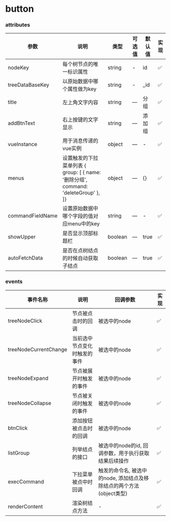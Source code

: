 # button

### attributes
| 参数      | 说明          | 类型      | 可选值                           | 默认值  | 实现  |
|---------- |-------------- |---------- |--------------------------------  |-------- |-------- |
| nodeKey | 每个树节点的唯一标识属性 | string | - | id | ✅ |
| treeDataBaseKey | 以原始数据中哪个属性做为key | string | - | _id | ✅ |
| title | 左上角文字内容 | string | — | 分组 | ✅ |
| addBtnText | 右上按键的文字显示 | string | — | 添加组 | ✅ |
| vueInstance | 用于消息传递的vue实例 | object | — | - | ✅ |
| menus | 设置触发的下拉菜单列表 { group: [ { name: '删除分组', command: 'deleteGroup' }, ]}  | object | — | {} | ✅ |
| commandFieldName | 设置原始数据中哪个字段的值对应menu中的key | string | — | - | ✅ |
| showUpper | 是否显示顶部标题栏 | boolean | — | true | ✅ |
| autoFetchData | 是否在点树结点的时候自动获取子结点 | boolean | — | true | ✅ |

### events
| 事件名称 | 说明 | 回调参数 | 实现 |
|---------|--------|---------|-------- |
| treeNodeClick | 节点被点击时的回调 | 被选中的node | ✅ |
| treeNodeCurrentChange | 当前选中节点变化时触发的事件 | 被选中的node | ✅ |
| treeNodeExpand | 节点被展开时触发的事件 | 被选中的node | ✅ |
| treeNodeCollapse | 节点被关闭时触发的事件 | 被选中的node | ✅ |
| btnClick | 添加按钮被点击时的回调 | 被选中的node | ✅ |
| listGroup | 列举结点的接口 | 被选中的node的id, 回调参数，用于执行获取结果后续操作 | ✅ |
| execCommand | 下拉菜单被点中时回调 | 触发的命令名, 被选中的node, 添加结点及移除结点的两个方法(object类型) | ✅ |
| renderContent | 渲染树结点方法 | - | ✅ |

